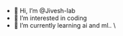 - 👋 Hi, I’m @Jivesh-lab
- 👀 I’m interested in coding 
- 🌱 I’m currently learning ai and ml..
\

<!---
Jivesh-lab/Jivesh-lab is a ✨ special ✨ repository because its `README.md` (this file) appears on your GitHub profile.
You can click the Preview link to take a look at your changes.
--->
